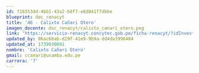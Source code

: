 ```yaml
---
id: f16553dd-4bb1-43a2-b8f7-e6d841f7dbbe
blueprint: doc_renacyt
title: '46 - Calixto Cañari Otero'
imagen_docente: doc_renacyt/calixto_canari_otero.png
link: 'https://servicio-renacyt.concytec.gob.pe/ficha-renacyt/?idInvestigador=118902'
updated_by: 06ac68ab-d29f-41e9-9b9a-dd4da3996484
updated_at: 1739930091
nombre: 'Calixto Cañari Otero'
gmail: ccanari@unamba.edu.pe
carrera: '7'
---
```

